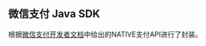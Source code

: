 微信支付 Java SDK
------
根据[微信支付开发者文档](https://pay.weixin.qq.com/wiki/doc/api/index.html)中给出的NATIVE支付API进行了封装。
